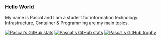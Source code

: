 ### Hello World
My name is Pascal and I am a student for information technology.
Infrastructure, Container & Programming are my main topics.

[![Pascal's GitHub stats](https://github-readme-stats.vercel.app/api?username=plehr&count_private=true&show_icons=true)](https://github.com/anuraghazra/github-readme-stats)
[![Pascal's GitHub stats](https://github-readme-stats.vercel.app/api/top-langs/?username=plehr&layout=compact)](https://github.com/anuraghazra/github-readme-stats)
[![Pascal's GitHub trophy](https://github-profile-trophy.vercel.app/?username=plehr&title=MultiLanguage,Commits,Repositories)](https://github.com/ryo-ma/github-profile-trophy)
